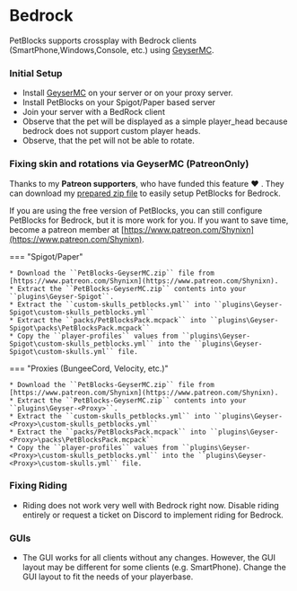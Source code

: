 # Bedrock 

PetBlocks supports crossplay with Bedrock clients (SmartPhone,Windows,Console, etc.) using [GeyserMC](https://geysermc.org/).

### Initial Setup

* Install [GeyserMC](https://geysermc.org/) on your server  or on your proxy server.
* Install PetBlocks on your Spigot/Paper based server
* Join your server with a BedRock client
* Observe that the pet will be displayed as a simple player_head because bedrock does not support custom player heads.
* Observe, that the pet will not be able to rotate.

### Fixing skin and rotations via GeyserMC (PatreonOnly)

Thanks to my **Patreon supporters**, who have funded this feature :heart: . 
They can download my [prepared zip file](https://www.patreon.com/Shynixn) to easily setup PetBlocks for Bedrock. 

If you are using the free version of PetBlocks, you can still configure PetBlocks for Bedrock, but it is more work for you. If you want
to save time, become a patreon member at [https://www.patreon.com/Shynixn](https://www.patreon.com/Shynixn).

=== "Spigot/Paper"

    * Download the ``PetBlocks-GeyserMC.zip`` file from [https://www.patreon.com/Shynixn](https://www.patreon.com/Shynixn).
    * Extract the ``PetBlocks-GeyserMC.zip`` contents into your ``plugins\Geyser-Spigot``.
    * Extract the ``custom-skulls_petblocks.yml`` into ``plugins\Geyser-Spigot\custom-skulls_petblocks.yml``
    * Extract the ``packs/PetBlocksPack.mcpack`` into ``plugins\Geyser-Spigot\packs\PetBlocksPack.mcpack``
    * Copy the ``player-profiles`` values from ``plugins\Geyser-Spigot\custom-skulls_petblocks.yml`` into the ``plugins\Geyser-Spigot\custom-skulls.yml`` file.

=== "Proxies (BungeeCord, Velocity, etc.)"

    * Download the ``PetBlocks-GeyserMC.zip`` file from [https://www.patreon.com/Shynixn](https://www.patreon.com/Shynixn).
    * Extract the ``PetBlocks-GeyserMC.zip`` contents into your ``plugins\Geyser-<Proxy>``.
    * Extract the ``custom-skulls_petblocks.yml`` into ``plugins\Geyser-<Proxy>\custom-skulls_petblocks.yml``
    * Extract the ``packs/PetBlocksPack.mcpack`` into ``plugins\Geyser-<Proxy>\packs\PetBlocksPack.mcpack``
    * Copy the ``player-profiles`` values from ``plugins\Geyser-<Proxy>\custom-skulls_petblocks.yml`` into the ``plugins\Geyser-<Proxy>\custom-skulls.yml`` file.

### Fixing Riding 

* Riding does not work very well with Bedrock right now. Disable riding entirely or request a ticket on Discord to implement riding for Bedrock.

### GUIs

* The GUI works for all clients without any changes. However, the GUI layout may be different for some clients (e.g. SmartPhone). Change the GUI layout to fit the needs of your playerbase.
